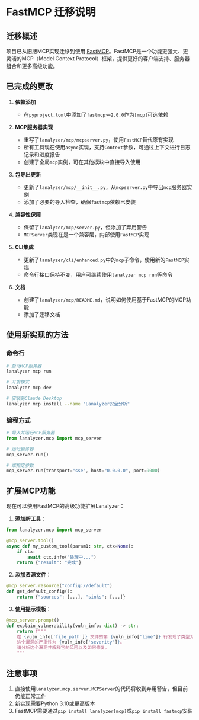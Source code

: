 # FastMCP 迁移说明

## 迁移概述

项目已从旧版MCP实现迁移到使用 [FastMCP](https://github.com/jlowin/fastmcp)。FastMCP是一个功能更强大、更灵活的MCP（Model Context Protocol）框架，提供更好的客户端支持、服务器组合和更多高级功能。

## 已完成的更改

1. **依赖添加**
   - 在`pyproject.toml`中添加了`fastmcp>=2.0.0`作为`[mcp]`可选依赖

2. **MCP服务器实现**
   - 重写了`lanalyzer/mcp/mcpserver.py`，使用`FastMCP`替代原有实现
   - 所有工具现在使用`async`实现，支持`Context`参数，可通过上下文进行日志记录和进度报告
   - 创建了全局`mcp`实例，可在其他模块中直接导入使用

3. **包导出更新**
   - 更新了`lanalyzer/mcp/__init__.py`，从`mcpserver.py`中导出`mcp`服务器实例
   - 添加了必要的导入检查，确保`fastmcp`依赖已安装

4. **兼容性保障**
   - 保留了`lanalyzer/mcp/server.py`，但添加了弃用警告
   - `MCPServer`类现在是一个兼容层，内部使用`FastMCP`实现

5. **CLI集成**
   - 更新了`lanalyzer/cli/enhanced.py`中的`mcp`子命令，使用新的`FastMCP`实现
   - 命令行接口保持不变，用户可继续使用`lanalyzer mcp run`等命令

6. **文档**
   - 创建了`lanalyzer/mcp/README.md`，说明如何使用基于FastMCP的MCP功能
   - 添加了迁移文档

## 使用新实现的方法

### 命令行

```bash
# 启动MCP服务器
lanalyzer mcp run

# 开发模式
lanalyzer mcp dev

# 安装到Claude Desktop
lanalyzer mcp install --name "Lanalyzer安全分析"
```

### 编程方式

```python
# 导入并运行MCP服务器
from lanalyzer.mcp import mcp_server

# 运行服务器
mcp_server.run()

# 或指定参数
mcp_server.run(transport="sse", host="0.0.0.0", port=9000)
```

## 扩展MCP功能

现在可以使用FastMCP的高级功能扩展Lanalyzer：

1. **添加新工具**：

```python
from lanalyzer.mcp import mcp_server

@mcp_server.tool()
async def my_custom_tool(param1: str, ctx=None):
    if ctx:
        await ctx.info("处理中...")
    return {"result": "完成"}
```

2. **添加资源文件**：

```python
@mcp_server.resource("config://default")
def get_default_config():
    return {"sources": [...], "sinks": [...]}
```

3. **使用提示模板**：

```python
@mcp_server.prompt()
def explain_vulnerability(vuln_info: dict) -> str:
    return f"""
    在 {vuln_info['file_path']} 文件的第 {vuln_info['line']} 行发现了类型为 {vuln_info['rule_name']} 的漏洞。
    这个漏洞的严重性为 {vuln_info['severity']}。
    请分析这个漏洞并解释它的风险以及如何修复。
    """
```

## 注意事项

1. 直接使用`lanalyzer.mcp.server.MCPServer`的代码将收到弃用警告，但目前仍能正常工作
2. 新实现需要Python 3.10或更高版本
3. FastMCP需要通过`pip install lanalyzer[mcp]`或`pip install fastmcp`安装 